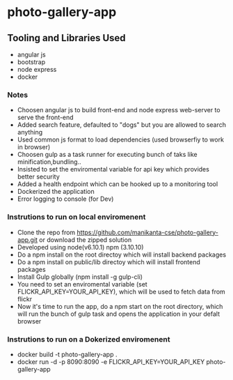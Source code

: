 # photo-gallery-app

## Tooling and Libraries Used
- angular js
- bootstrap
- node express
- docker

### Notes

- Choosen angular js to build front-end and node express web-server to serve the front-end
- Added search feature, defaulted to "dogs" but you are allowed to search anything
- Used common js format to load dependencies (used browserfiy to work in browser)
- Choosen gulp as a task runner for executing bunch of taks like minification,bundling..
- Insisted to set the enviromental variable for api key which provides better security
- Added a health endpoint which can be hooked up to a monitoring tool
- Dockerized the application 
- Error logging to console (for Dev)

### Instrutions to run on local enviromenent 

- Clone the repo from https://github.com/manikanta-cse/photo-gallery-app.git or download the zipped solution
- Developed using node(v6.10.1) npm (3.10.10) 
- Do a npm install on the root directoy which will install backend packages
- Do a npm install on public/lib directoy which will install frontend packages
- Install Gulp globally (npm install -g gulp-cli)
- You need to set an enviromental variable (set FLICKR_API_KEY=YOUR_API_KEY), which will be used to fetch data from flickr 
- Now it's time to run the app, do a npm start on the root directory, which will run the bunch of gulp task and opens        the application in your defalt browser

### Instrutions to run on a Dokerized enviromenent

- docker build -t photo-gallery-app .
- docker run -d -p 8090:8090 -e FLICKR_API_KEY=YOUR_API_KEY photo-gallery-app

